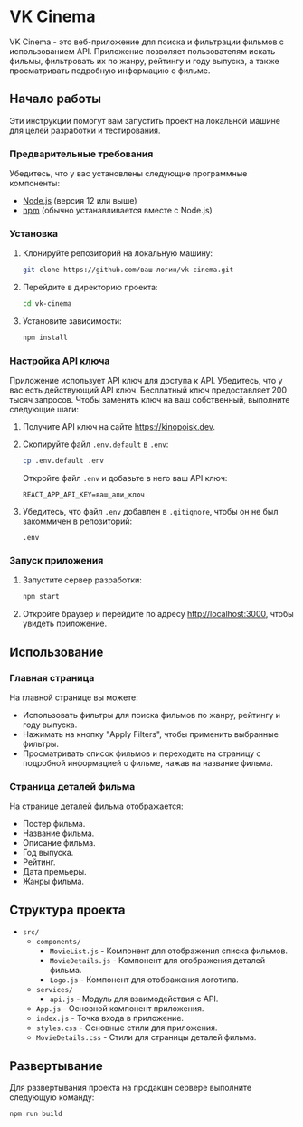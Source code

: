 # VK Cinema

VK Cinema - это веб-приложение для поиска и фильтрации фильмов с использованием API. Приложение позволяет пользователям искать фильмы, фильтровать их по жанру, рейтингу и году выпуска, а также просматривать подробную информацию о фильме.

## Начало работы

Эти инструкции помогут вам запустить проект на локальной машине для целей разработки и тестирования.

### Предварительные требования

Убедитесь, что у вас установлены следующие программные компоненты:

- [Node.js](https://nodejs.org/en/download/) (версия 12 или выше)
- [npm](https://www.npmjs.com/get-npm) (обычно устанавливается вместе с Node.js)

### Установка

1. Клонируйте репозиторий на локальную машину:

    ```sh
    git clone https://github.com/ваш-логин/vk-cinema.git
    ```

2. Перейдите в директорию проекта:

    ```sh
    cd vk-cinema
    ```

3. Установите зависимости:

    ```sh
    npm install
    ```
### Настройка API ключа

Приложение использует API ключ для доступа к API. Убедитесь, что у вас есть действующий API ключ. Бесплатный ключ предоставляет 200 тысяч запросов. Чтобы заменить ключ на ваш собственный, выполните следующие шаги:

1. Получите API ключ на сайте https://kinopoisk.dev.

2.  Скопируйте файл `.env.default` в `.env`:

    ```sh
    cp .env.default .env
    ```
    Откройте файл `.env` и добавьте в него ваш API ключ:

    ```env
    REACT_APP_API_KEY=ваш_апи_ключ
    ```

3. Убедитесь, что файл `.env` добавлен в `.gitignore`, чтобы он не был закоммичен в репозиторий:

    ```gitignore
    .env
    ```
   
### Запуск приложения

1. Запустите сервер разработки:

    ```sh
    npm start
    ```

2. Откройте браузер и перейдите по адресу [http://localhost:3000](http://localhost:3000), чтобы увидеть приложение.

## Использование

### Главная страница

На главной странице вы можете:
- Использовать фильтры для поиска фильмов по жанру, рейтингу и году выпуска.
- Нажимать на кнопку "Apply Filters", чтобы применить выбранные фильтры.
- Просматривать список фильмов и переходить на страницу с подробной информацией о фильме, нажав на название фильма.

### Страница деталей фильма

На странице деталей фильма отображается:
- Постер фильма.
- Название фильма.
- Описание фильма.
- Год выпуска.
- Рейтинг.
- Дата премьеры.
- Жанры фильма.

## Структура проекта

- `src/`
    - `components/`
        - `MovieList.js` - Компонент для отображения списка фильмов.
        - `MovieDetails.js` - Компонент для отображения деталей фильма.
        - `Logo.js` - Компонент для отображения логотипа.
    - `services/`
        - `api.js` - Модуль для взаимодействия с API.
    - `App.js` - Основной компонент приложения.
    - `index.js` - Точка входа в приложение.
    - `styles.css` - Основные стили для приложения.
    - `MovieDetails.css` - Стили для страницы деталей фильма.

## Развертывание

Для развертывания проекта на продакшн сервере выполните следующую команду:

```sh
npm run build

